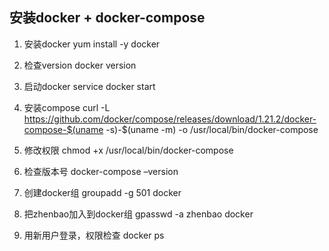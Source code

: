 ## 安装docker + docker-compose

1. 安装docker
yum install -y docker
 
2. 检查version
docker version

3. 启动docker
service docker start

4. 安装compose
curl -L https://github.com/docker/compose/releases/download/1.21.2/docker-compose-$(uname -s)-$(uname -m) -o /usr/local/bin/docker-compose
 
5. 修改权限
chmod +x /usr/local/bin/docker-compose
 
6. 检查版本号
docker-compose –version
 
7. 创建docker组
groupadd -g 501 docker
 
8. 把zhenbao加入到docker组
gpasswd -a zhenbao docker

9. 用新用户登录，权限检查
docker ps